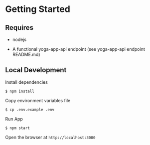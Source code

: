 # Getting Started

## Requires

- nodejs

- A functional yoga-app-api endpoint (see yoga-app-api endpoint README.md)

## Local Development

Install dependencies

`$ npm install`

Copy environment variables file

`$ cp .env.example .env`

Run App

`$ npm start`

Open the browser at `http://localhost:3000`